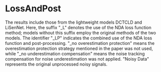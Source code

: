 # LossAndPost
The results include those from the lightweight models DCTCLD and LiSenNet. Here, the suffix "_L" denotes the use of the NDA loss function method; models without this suffix employ the original methods of the two models. The identifier "_LP" indicates the combined use of the NDA loss function and post-processing. "_no overestimation protection" means the overestimation protection strategy mentioned in the paper was not used, while "_no underestimation compensation" means the noise tracking compensation for noise underestimation was not applied. "Noisy Data" represents the original unprocessed noisy signals.
